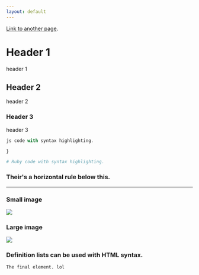 ```yaml
---
layout: default
---
```




[Link to another page](another-page).





# [](#header-1)Header 1
header 1

## [](#header-2)Header 2
header 2


### [](#header-3)Header 3

header 3



```js
js code with syntax highlighting.

}
```

```ruby
# Ruby code with syntax highlighting.
```

### Their's a horizontal rule below this.

* * *



### Small image

![](https://assets-cdn.github.com/images/icons/emoji/octocat.png)

### Large image

![](https://guides.github.com/activities/hello-world/branching.png)


### Definition lists can be used with HTML syntax.




```
The final element. lol
```
